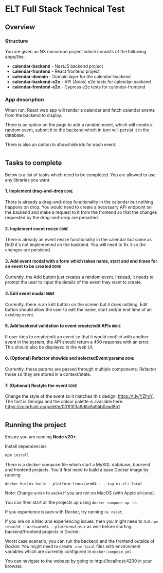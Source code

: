 # ELT Full Stack Technical Test

## Overview

### Structure

You are given an NX monorepo project which consists of the following apps/libs:

- **calendar-backend** - NestJS backend project
- **calendar-frontend** - React frontend project
- **calendar-domain** - Domain layer for the calendar-backend
- **calendar-backend-e2e** - API (Axios) e2e tests for calendar-backend
- **calendar-frontend-e2e** - Cypress e2e tests for calendar-frontend

### App description

When run, React web app will render a calendar and fetch calendar events from the backend to display.

There is an option on the page to add a random event, which will create a random event, submit it to the backend which in turn will persist it in the database.

There is also an option to show/hide ids for each event.

#

## Tasks to complete

Below is a list of tasks which need to be completed. You are allowed to use any libraries you want.

#### 1. Implement drag-and-drop `DONE`

There is already a drag-and-drop functionality in the calendar but nothing happens on drop. You would need to create a necessary API endpoint on the backend and make a request to it from the frontend so that the changes requested by the drag-and-drop are persisted.

#### 2. Implement event resize `DONE`

There is already an event resize functionality in the calendar but same as DnD it's not implemented on the backend. You will need to fix it so the changes are persisted.

#### 3. Add event modal with a form which takes name, start and end times for an event to be created `DONE`

Currently, the Add button just creates a random event. Instead, it needs to prompt the user to input the details of the event they want to create.

#### 4. Edit event modal `DONE`

Currently, there is an Edit button on the screen but it does nothing. Edit button should allow the user to edit the name, start and/or end time of an existing event.

#### 5. Add backend validation to event create/edit APIs `DONE`

If user tries to create/edit an event so that it would conflict with another event in the system, the API should return a 400 response with an error. This should also be displayed in the web UI.

#### 6. (Optional) Refactor showIds and selectedEvent params `DONE`

Currently, these params are passed through multiple components. Refactor those so they are stored in a context/state.

#### 7. (Optional) Restyle the event `DONE`

Change the style of the event so it matches this design: https://t.ly/YZhyY. The font is Georgia and the colour palette is available here: https://colorhunt.co/palette/001f3f3a6d8c6a9ab0ead8b1

#

## Running the project

Ensure you are running **Node v20+**.

Install dependencies

```sh
npm install
```

There is a docker-compose file which start a MySQL database, backend and frontend projects. You'd first need to build a base Docker image by running

```
docker buildx build --platform linux/arm64 . --tag nx-cli-local
```

Note: Change `arm64` to `amd64` if you are not on MacOS (with Apple silicone).

You can then start all the projects up using `docker compose up -d`.

If you experience issues with Docker, try running `nx reset`.

If you are on a Mac and experiencing issues, then you might need to run `npm rebuild --arch=arm64 --platform=linux` as well before starting backend/frontend projects in Docker.

Worst case scenario, you can run the backend and the frontend outside of Docker. You might need to create `.env.local` files with environment variables which are currently configured in `docker-compose.yml`.

You can navigate to the webapp by going to http://localhost:4200 in your browser.
